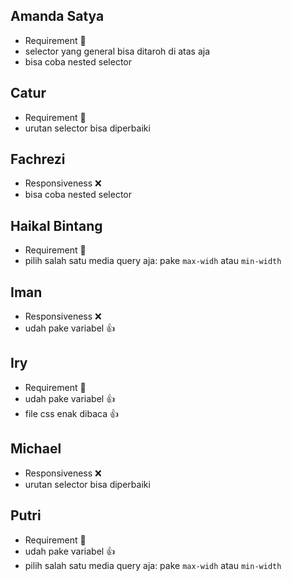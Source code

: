 ## Amanda Satya

- Requirement 💯
- selector yang general bisa ditaroh di atas aja
- bisa coba nested selector

## Catur

- Requirement 💯
- urutan selector bisa diperbaiki

## Fachrezi

- Responsiveness ❌
- bisa coba nested selector

## Haikal Bintang

- Requirement 💯
- pilih salah satu media query aja: pake `max-widh` atau `min-width`

## Iman

- Responsiveness ❌
- udah pake variabel 👍

## Iry

- Requirement 💯
- udah pake variabel 👍
- file css enak dibaca 👍

## Michael

- Responsiveness ❌
- urutan selector bisa diperbaiki

## Putri

- Requirement 💯
- udah pake variabel 👍
- pilih salah satu media query aja: pake `max-widh` atau `min-width`
